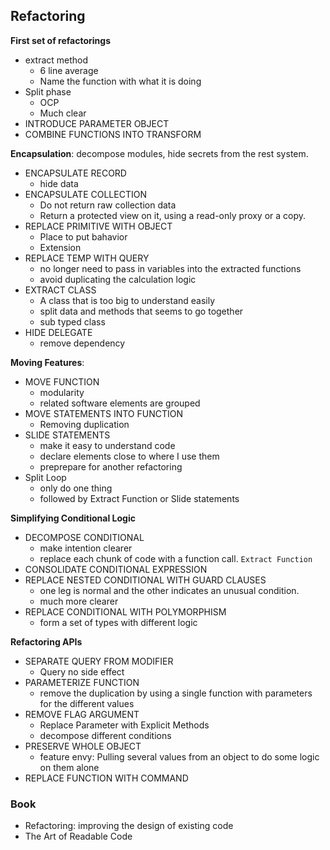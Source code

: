## Refactoring

**First set of refactorings**
- extract method
    - 6 line average
    - Name the function with what it is doing
- Split phase
    - OCP
    - Much clear
- INTRODUCE PARAMETER OBJECT
- COMBINE FUNCTIONS INTO TRANSFORM
    
**Encapsulation**: decompose modules, hide secrets from the rest system.
- ENCAPSULATE RECORD
    - hide data 
- ENCAPSULATE COLLECTION
    - Do not return raw collection data
    - Return a protected view on it, using a read-only proxy or a copy.
- REPLACE PRIMITIVE WITH OBJECT
    - Place to put bahavior
    - Extension
- REPLACE TEMP WITH QUERY
    - no longer need to pass in variables into the extracted functions
    - avoid duplicating the calculation logic
- EXTRACT CLASS
    - A class that is too big to understand easily
    - split data and methods that seems to go together
    - sub typed class
- HIDE DELEGATE
    - remove dependency

**Moving Features**: 
- MOVE FUNCTION
    - modularity
    - related software elements are grouped
- MOVE STATEMENTS INTO FUNCTION
    - Removing duplication
- SLIDE STATEMENTS
    - make it easy to understand code
    - declare elements close to where I use them
    - preprepare for another refactoring
- Split Loop
    - only do one thing
    - followed by Extract Function or Slide statements

**Simplifying Conditional Logic**
- DECOMPOSE CONDITIONAL
    - make intention clearer
    - replace each chunk of code with a function call. `Extract Function`
- CONSOLIDATE CONDITIONAL EXPRESSION
- REPLACE NESTED CONDITIONAL WITH GUARD CLAUSES
    - one leg is normal and the other indicates an unusual condition.
    - much more clearer
- REPLACE CONDITIONAL WITH POLYMORPHISM
    - form a set of types with different logic

**Refactoring APIs**
- SEPARATE QUERY FROM MODIFIER
    - Query no side effect
- PARAMETERIZE FUNCTION
    - remove the duplication by using a single function with parameters for the different values
- REMOVE FLAG ARGUMENT
    - Replace Parameter with Explicit Methods
    - decompose different conditions
- PRESERVE WHOLE OBJECT
    - feature envy: Pulling several values from an object to do some logic on them alone
- REPLACE FUNCTION WITH COMMAND

### Book
- Refactoring: improving the design of existing code
- The Art of Readable Code
